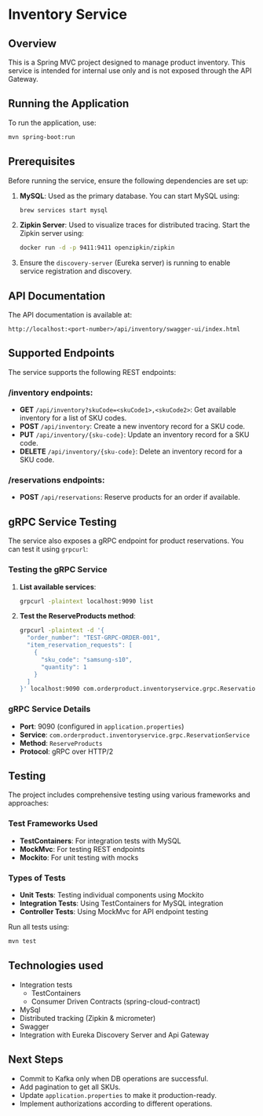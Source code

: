 # Inventory Service

## Overview

This is a Spring MVC project designed to manage product inventory.
This service is intended for internal use only and is not exposed through the API Gateway.

## Running the Application

To run the application, use:

```bash
mvn spring-boot:run
```

## Prerequisites

Before running the service, ensure the following dependencies are set up:

1. **MySQL**: Used as the primary database. You can start MySQL using:
   ```bash
   brew services start mysql
   ```

2. **Zipkin Server**: Used to visualize traces for distributed tracing. Start the Zipkin server using:
   ```bash
   docker run -d -p 9411:9411 openzipkin/zipkin
   ```

3. Ensure the `discovery-server` (Eureka server) is running to enable service registration and
   discovery.

## API Documentation

The API documentation is available at:
```
http://localhost:<port-number>/api/inventory/swagger-ui/index.html
```

## Supported Endpoints

The service supports the following REST endpoints:

### /inventory endpoints:
- **GET** `/api/inventory?skuCode=<skuCode1>,<skuCode2>`: Get available inventory for a list of SKU codes.
- **POST** `/api/inventory`: Create a new inventory record for a SKU code.
- **PUT** `/api/inventory/{sku-code}`: Update an inventory record for a SKU code.
- **DELETE** `/api/inventory/{sku-code}`: Delete an inventory record for a SKU code.

### /reservations endpoints:
- **POST** `/api/reservations`: Reserve products for an order if available.

## gRPC Service Testing

The service also exposes a gRPC endpoint for product reservations. You can test it using `grpcurl`:

### Testing the gRPC Service

1. **List available services**:
   ```bash
   grpcurl -plaintext localhost:9090 list
   ```

2. **Test the ReserveProducts method**:
   ```bash
   grpcurl -plaintext -d '{
     "order_number": "TEST-GRPC-ORDER-001",
     "item_reservation_requests": [
       {
         "sku_code": "samsung-s10",
         "quantity": 1
       }
     ]
   }' localhost:9090 com.orderproduct.inventoryservice.grpc.ReservationService/ReserveProducts
   ```

### gRPC Service Details
- **Port**: 9090 (configured in `application.properties`)
- **Service**: `com.orderproduct.inventoryservice.grpc.ReservationService`
- **Method**: `ReserveProducts`
- **Protocol**: gRPC over HTTP/2

## Testing

The project includes comprehensive testing using various frameworks and approaches:

### Test Frameworks Used
- **TestContainers**: For integration tests with MySQL
- **MockMvc**: For testing REST endpoints
- **Mockito**: For unit testing with mocks

### Types of Tests
- **Unit Tests**: Testing individual components using Mockito
- **Integration Tests**: Using TestContainers for MySQL integration
- **Controller Tests**: Using MockMvc for API endpoint testing

Run all tests using:
```bash
mvn test
```

## Technologies used
- Integration tests
   - TestContainers
   - Consumer Driven Contracts (spring-cloud-contract)
- MySql
- Distributed tracking (Zipkin & micrometer)
- Swagger
- Integration with Eureka Discovery Server and Api Gateway

## Next Steps
- Commit to Kafka only when DB operations are successful.
- Add pagination to get all SKUs.
- Update `application.properties` to make it production-ready.
- Implement authorizations according to different operations.
